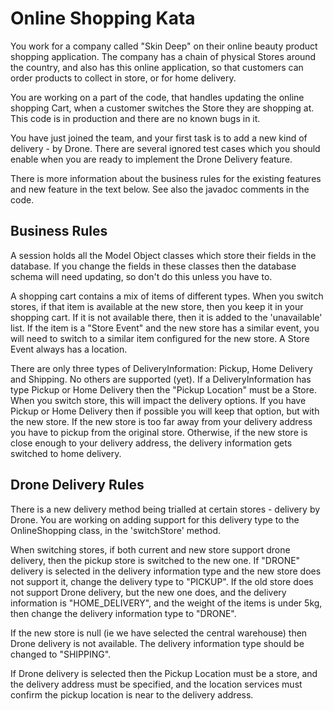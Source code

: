 Online Shopping Kata
====================

You work for a company called "Skin Deep" on their
 online beauty product shopping application. The company
 has a chain of physical Stores around the country, and
 also has this online application, so that customers
 can order products to collect in store, or for home delivery.
 
You are working on a part of the code,
 that handles updating the online shopping Cart, 
 when a customer switches the Store they are shopping at.
 This code is in production and there are no known bugs in it.

You have just joined the team, and your first task is
 to add a new kind of delivery - by Drone. There are
 several ignored test cases which you should enable when you are ready
 to implement the Drone Delivery feature.
 
There is more information about the business rules for the
existing features and new feature in the text below. See also the
javadoc comments in the code.


Business Rules
--------------

A session holds all the Model Object classes which store
their fields in the database. If you change the fields in these classes
then the database schema will need updating, so don't do this unless you have to.

A shopping cart contains a mix of items of different types. When you switch stores,
if that item is available at the new store, then you keep it in your shopping cart. 
If it is not available there, then it is added to the 'unavailable' list.
If the item is a "Store Event" and the new store has a similar event,
you will need to switch to a similar item configured for the new store.
A Store Event always has a location.

There are only three types of DeliveryInformation: Pickup, Home Delivery and Shipping. 
No others are supported (yet).
If a DeliveryInformation has type Pickup or Home Delivery then the "Pickup Location" 
must be a Store.
When you switch store, this will impact the delivery options. If you have
Pickup or Home Delivery then if possible you will keep that option, but
with the new store. If the new store is too far away from your delivery address
you have to pickup from the original store.
Otherwise, if the new store is close enough to your delivery address,
the delivery information gets switched to home delivery.

Drone Delivery Rules
--------------------

There is a new delivery method being trialled at 
certain stores - delivery by Drone. You are working
on adding support for this delivery type to the OnlineShopping
class, in the 'switchStore' method.

When switching stores, if both current and new store support
drone delivery, then the pickup store is switched to the new one.
If "DRONE" delivery is selected in the delivery information type
and the new store does not support it, change the delivery 
type to "PICKUP". If the old store does not support Drone 
delivery, but the new one does, and the delivery information
is "HOME_DELIVERY", and the weight of the items is under 5kg,
then change the delivery information type to "DRONE".

If the new store is null (ie we have selected the central warehouse)
then Drone delivery is not available. The delivery information 
type should be changed to "SHIPPING".

If Drone delivery is selected then the Pickup Location must be a store, and 
the delivery address must be specified, and the location services must confirm
the pickup location is near to the delivery address.

